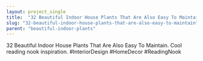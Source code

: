 ```yaml
---
layout: project_single
title:  "32 Beautiful Indoor House Plants That Are Also Easy To Maintain"
slug: "32-beautiful-indoor-house-plants-that-are-also-easy-to-maintain"
parent: "beautiful-indoor-plants"
---
```

32 Beautiful Indoor House Plants That Are Also Easy To Maintain. Cool reading nook inspiration. #InteriorDesign #HomeDecor #ReadingNook